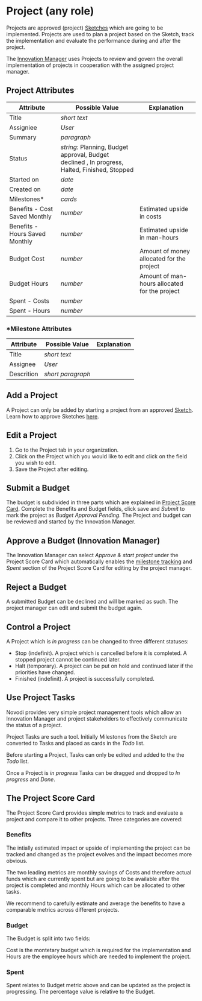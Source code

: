 # Project (any role)

Projects are approved (project) [Sketches](idea_management_sketches.md) which are going to be implemented. Projects are used to plan a project based on the Sketch, track the implementation and evaluate the performance during and after the project.

The [Innovation Manager](idea_management_roles.md) uses Projects to review and govern the overall implementation of projects in cooperation with the assigned project manager.

## Project Attributes

|Attribute|Possible Value |Explanation|
|---|---|---|
|Title| *short text* ||
|Assigniee|*User*||
|Summary|*paragraph*||
|Status|*string*: Planning, Budget approval, Budget declined , In progress, Halted, Finished, Stopped||
|Started on| *date* ||
|Created on|*date*||
|Milestones*|*cards*||
|Benefits - Cost Saved Monthly|*number*|Estimated upside in costs|
|Benefits - Hours Saved Monthly|*number*|Estimated upside in man-hours|
|Budget Cost|*number*|Amount of money allocated for the project|
|Budget Hours|*number*|Amount of man-hours allocated for the project|
|Spent - Costs|*number*||
|Spent - Hours|*number*||

### *Milestone Attributes
|Attribute|Possible Value|Explanation|
|---|---|---|
|Title|*short text*||
|Assignee|*User*||
|Descrition|*short paragraph*||

## Add a Project

A Project can only be added by starting a project from an approved [Sketch](idea_management_sketches.md). Learn how to approve Sketches [here](/idea_management_sketches/#approving-a-sketch-innovation-manager).

## Edit a Project

1. Go to the Project tab in your organization.
2. Click on the Project which you would like to edit and click on the field you wish to edit.
3. Save the Project after editing.

## Submit a Budget

The budget is subdivided in three parts which are explained in [Project Score Card](#the-project-score-card). Complete the Benefits and Budget fields, click save and *Submit* to mark the project as *Budget Approval Pending*. The Project and budget can be reviewed and started by the Innovation Manager.

## Approve a Budget (Innovation Manager)

The Innovation Manager can select *Approve & start project* under the Project Score Card which automatically enables the [milestone tracking](#use-project-tasks) and *Spent* section of the Project Score Card for editing by the project manager.

## Reject a Budget

A submitted Budget can be declined and will be marked as such. The project manager can edit and submit the budget again.

## Control a Project

A Project which is *in progress* can be changed to three different statuses:

- Stop (indefinit). A project which is cancelled before it is completed. A stopped project cannot be continued later.
- Halt (temporary). A project can be put on hold and continued later if the priorities have changed.
- Finished (indefinit). A project is successfully completed.

## Use Project Tasks

Novodi provides very simple project management tools which allow an Innovation Manager and project stakeholders to effectively communicate the status of a project.

Project Tasks are such a tool. Initially Milestones from the Sketch are converted to Tasks and placed as cards in the *Todo* list.

Before starting a Project, Tasks can only be edited and added to the the *Todo* list.

Once a Project is *in progress* Tasks can be dragged and dropped to *In progress* and *Done*.

## The Project Score Card

The Project Score Card provides simple metrics to track and evaluate a project and compare it to other projects. Three categories are covered:

### Benefits

The intially estimated impact or upside of implementing the project can be tracked and changed as the project evolves and the impact becomes more obvious.

The two leading metrics are monthly savings of Costs and therefore actual funds which are currently spent but are going to be available after the project is completed and monthly Hours which can be allocated to other tasks.

We recommend to carefully estimate and average the benefits to have a comparable metrics across different projects.

### Budget

The Budget is split into two fields:

Cost is the montetary budget which is required for the implementation and Hours are the employee hours which are needed to implement the project.

### Spent

Spent relates to Budget metric above and can be updated as the project is progressing. The percentage value is relative to the Budget.
